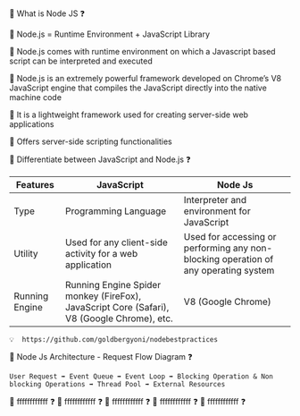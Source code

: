 
   :red_circle: What is Node JS :question: 
   
   :memo: Node.js = Runtime Environment + JavaScript Library
   
   :memo: Node.js comes with runtime environment on which a Javascript based script can be interpreted and executed
   
   :memo: Node.js is an extremely powerful framework developed on Chrome’s V8 JavaScript engine that compiles the 
          JavaScript directly into the native machine code
   
   :memo: It is a lightweight framework used for creating server-side web applications
   
   :memo: Offers server-side scripting functionalities
         
   :red_circle: Differentiate between JavaScript and Node.js :question: 

   |  Features | JavaScript |  Node Js |
   | --- | --- | --- |
   | Type | Programming Language  | Interpreter and environment for JavaScript |
   | Utility | Used for any client-side activity for a web application  | Used for accessing or performing any non-blocking operation of any operating system |
   | Running Engine | Running Engine	Spider monkey (FireFox), JavaScript Core (Safari), V8 (Google Chrome), etc.  | V8 (Google Chrome) |

    💡  https://github.com/goldbergyoni/nodebestpractices
    
   :red_circle: Node Js Architecture - Request Flow Diagram :question: 
   
    User Request ➡️ Event Queue ➡️ Event Loop ➡️ Blocking Operation & Non blocking Operations ➡️ Thread Pool ➡️ External Resources
   
   :red_circle: ffffffffffff :question: 
   :red_circle: ffffffffffff :question: 
   :red_circle: ffffffffffff :question: 
   :red_circle: ffffffffffff :question: 
   :red_circle: ffffffffffff :question: 
  

